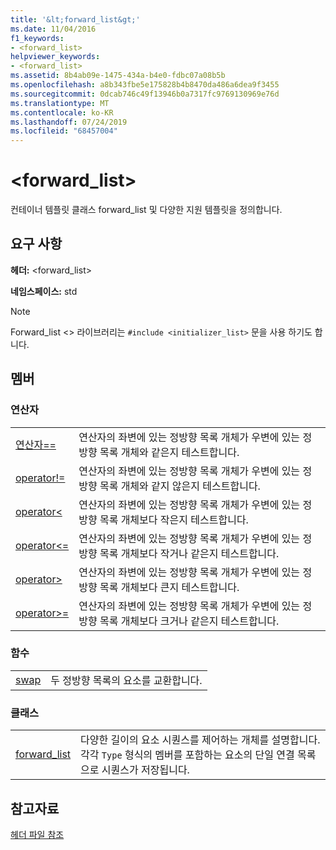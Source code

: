 ```yaml
---
title: '&lt;forward_list&gt;'
ms.date: 11/04/2016
f1_keywords:
- <forward_list>
helpviewer_keywords:
- <forward_list>
ms.assetid: 8b4ab09e-1475-434a-b4e0-fdbc07a08b5b
ms.openlocfilehash: a8b343fbe5e175828b4b8470da486a6dea9f3455
ms.sourcegitcommit: 0dcab746c49f13946b0a7317fc9769130969e76d
ms.translationtype: MT
ms.contentlocale: ko-KR
ms.lasthandoff: 07/24/2019
ms.locfileid: "68457004"
---
```

# <a name="ltforwardlistgt"></a>&lt;forward_list&gt;

컨테이너 템플릿 클래스 forward_list 및 다양한 지원 템플릿을 정의합니다.

## <a name="requirements"></a>요구 사항

**헤더:** \<forward_list>

**네임스페이스:** std

> [!NOTE]
> Forward_list \<> 라이브러리는 `#include <initializer_list>` 문을 사용 하기도 합니다.

## <a name="members"></a>멤버

### <a name="operators"></a>연산자

|||
|-|-|
|[연산자==](../standard-library/forward-list-operators.md#op_eq_eq)|연산자의 좌변에 있는 정방향 목록 개체가 우변에 있는 정방향 목록 개체와 같은지 테스트합니다.|
|[operator!=](../standard-library/forward-list-operators.md#op_neq)|연산자의 좌변에 있는 정방향 목록 개체가 우변에 있는 정방향 목록 개체와 같지 않은지 테스트합니다.|
|[operator<](../standard-library/forward-list-operators.md#op_lt)|연산자의 좌변에 있는 정방향 목록 개체가 우변에 있는 정방향 목록 개체보다 작은지 테스트합니다.|
|[operator<=](../standard-library/forward-list-operators.md#op_lt_eq)|연산자의 좌변에 있는 정방향 목록 개체가 우변에 있는 정방향 목록 개체보다 작거나 같은지 테스트합니다.|
|[operator>](../standard-library/forward-list-operators.md#op_gt)|연산자의 좌변에 있는 정방향 목록 개체가 우변에 있는 정방향 목록 개체보다 큰지 테스트합니다.|
|[operator>=](../standard-library/forward-list-operators.md#op_lt_eq)|연산자의 좌변에 있는 정방향 목록 개체가 우변에 있는 정방향 목록 개체보다 크거나 같은지 테스트합니다.|

### <a name="functions"></a>함수

|||
|-|-|
|[swap](../standard-library/forward-list-functions.md#swap)|두 정방향 목록의 요소를 교환합니다.|

### <a name="classes"></a>클래스

|||
|-|-|
|[forward_list](../standard-library/forward-list-class.md)|다양한 길이의 요소 시퀀스를 제어하는 개체를 설명합니다. 각각 `Type` 형식의 멤버를 포함하는 요소의 단일 연결 목록으로 시퀀스가 저장됩니다.|

## <a name="see-also"></a>참고자료

[헤더 파일 참조](../standard-library/cpp-standard-library-header-files.md)
